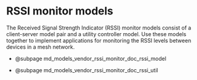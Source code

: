 # RSSI monitor models

The Received Signal Strength Indicator (RSSI) monitor models 
consist of a client-server model pair and a utility controller model. 
Use these models together to implement applications for monitoring the RSSI levels between devices
in a mesh network.

* @subpage md_models_vendor_rssi_monitor_doc_rssi_model

* @subpage md_models_vendor_rssi_monitor_doc_rssi_util
